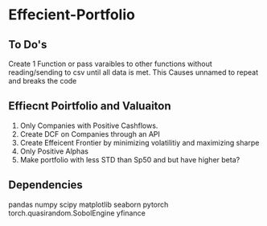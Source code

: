 # Effecient-Portfolio

## To Do's
Create 1 Function or pass varaibles to other functions without reading/sending to csv until all data is met. 
This Causes unnamed to repeat and breaks the code


## Effiecnt Poirtfolio and Valuaiton
1. Only Companies with Positive Cashflows. 
2. Create DCF on Companies through an API 
3. Create Effeicent Frontier by minimizing volatilitiy and maximizing sharpe
4. Only Positive Alphas 
5. Make portfolio with less STD than Sp50 and but have higher beta?


## Dependencies
pandas
numpy
scipy
matplotlib
seaborn
pytorch torch.quasirandom.SobolEngine
yfinance 



